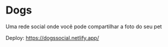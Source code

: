 # Dogs

Uma rede social onde você pode compartilhar a foto do seu pet

Deploy: https://dogssocial.netlify.app/
